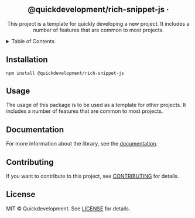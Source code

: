 <div align="center">
<h2>@quickdevelopment/rich-snippet-js &middot; </h2>
  <p align="center">
    This project is a template for quickly developing a new project. It includes a number of features that are common to most projects.
  </p>
</div>

<details>
  <summary>Table of Contents</summary>
  <ol>
    <li><a href="#installation">Installation</a></li>
    <li><a href="#usage">Usage</a></li>
    <li><a href="#documentation">Documentation</a></li>
    <li><a href="#contributing">Contributing</a></li>
    <li><a href="#license">License</a></li>
  </ol>
</details>

## Installation

```
npm install @quickdevelopment/rich-snippet-js
```

## Usage

The usage of this package is to be used as a template for other projects. It includes a number of features that are
common to most projects.

## Documentation

For more information about the library, see the [documentation](https://quickdevelopment.github.io/wp-js/).

## Contributing

If you want to contribute to this project, see [CONTRIBUTING](CONTRIBUTING) for details.

## License

MIT © Quickdevelopment. See [LICENSE](LICENSE) for details.